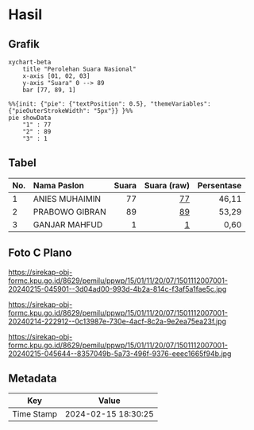 # Hasil

## Grafik

```mermaid
xychart-beta
    title "Perolehan Suara Nasional"
    x-axis [01, 02, 03]
    y-axis "Suara" 0 --> 89
    bar [77, 89, 1]
```

```mermaid
%%{init: {"pie": {"textPosition": 0.5}, "themeVariables": {"pieOuterStrokeWidth": "5px"}} }%%
pie showData
    "1" : 77
    "2" : 89
    "3" : 1
```

## Tabel

| No. | Nama Paslon    | Suara | Suara (raw) | Persentase |
|:--- |:-------------- | -----:| -----------:| ----------:|
| 1   | ANIES MUHAIMIN | 77    | [77][p-1]   | 46,11      |
| 2   | PRABOWO GIBRAN | 89    | [89][p-2]   | 53,29      |
| 3   | GANJAR MAHFUD  | 1     | [1][p-3]    | 0,60       |


[p-1]: https://github.com/gigit-pemilu/pemilu-2024/blob/main/pilpres/hitung-suara/sub/15-jambi/sub/01--kerinci/sub/11-air-hangat-timur/sub/2007-sungaimedang/sub/001-tps/sub/paslon-1.txt
[p-2]: https://github.com/gigit-pemilu/pemilu-2024/blob/main/pilpres/hitung-suara/sub/15-jambi/sub/01--kerinci/sub/11-air-hangat-timur/sub/2007-sungaimedang/sub/001-tps/sub/paslon-2.txt
[p-3]: https://github.com/gigit-pemilu/pemilu-2024/blob/main/pilpres/hitung-suara/sub/15-jambi/sub/01--kerinci/sub/11-air-hangat-timur/sub/2007-sungaimedang/sub/001-tps/sub/paslon-3.txt

## Foto C Plano

https://sirekap-obj-formc.kpu.go.id/8629/pemilu/ppwp/15/01/11/20/07/1501112007001-20240215-045901--3d04ad00-993d-4b2a-814c-f3af5a1fae5c.jpg

https://sirekap-obj-formc.kpu.go.id/8629/pemilu/ppwp/15/01/11/20/07/1501112007001-20240214-222912--0c13987e-730e-4acf-8c2a-9e2ea75ea23f.jpg

https://sirekap-obj-formc.kpu.go.id/8629/pemilu/ppwp/15/01/11/20/07/1501112007001-20240215-045644--8357049b-5a73-496f-9376-eeec1665f94b.jpg


## Metadata

| Key        | Value               |
| ---------- | ------------------- |
| Time Stamp | 2024-02-15 18:30:25 |



